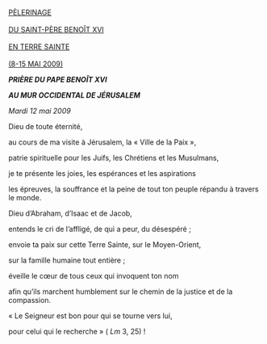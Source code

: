 [PÈLERINAGE \
\
DU SAINT-PÈRE BENOÎT XVI\
\
EN TERRE SAINTE\
\
(8-15 MAI 2009)](/content/benedict-xvi/fr/travels/2009/index_holy-land.html)

***PRIÈRE DU PAPE BENOÎT XVI***

***AU MUR OCCIDENTAL DE JÉRUSALEM***

*Mardi 12 mai 2009*

Dieu de toute éternité,

au cours de ma visite à Jérusalem, la « Ville de la Paix »,

patrie spirituelle pour les Juifs, les Chrétiens et les Musulmans,

je te présente les joies, les espérances et les aspirations

les épreuves, la souffrance et la peine de tout ton peuple répandu à travers le monde.

Dieu d’Abraham, d’Isaac et de Jacob,

entends le cri de l’affligé, de qui a peur, du désespéré ;

envoie ta paix sur cette Terre Sainte, sur le Moyen-Orient,

sur la famille humaine tout entière ;

éveille le cœur de tous ceux qui invoquent ton nom

afin qu’ils marchent humblement sur le chemin de la justice et de la compassion.

« Le Seigneur est bon pour qui se tourne vers lui,

pour celui qui le recherche » ( *Lm* 3, 25) !